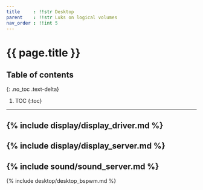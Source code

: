 ```yaml
---
title	  : !!str Desktop
parent	  : !!str Luks on logical volumes
nav_order : !!int 5
---
```


# {{ page.title }}

## Table of contents
{: .no_toc .text-delta}

1. TOC
{:toc}

---

{% include display/display_driver.md %}
---
{% include display/display_server.md %}
---
{% include sound/sound_server.md %}
---
{% include desktop/desktop_bspwm.md %}
